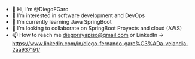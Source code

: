 - 👋 Hi, I’m @DiegoFGarc
- 👀 I’m interested in software development and DevOps
- 🌱 I’m currently learning Java SpringBoot
- 💞️ I’m looking to collaborate on SpringBoot Proyects and cloud (AWS)
- 📫 How to reach me diegorayapiso@gmail.com or LinkedIn -> https://www.linkedin.com/in/diego-fernando-garc%C3%ADa-velandia-2aa937191/

